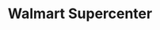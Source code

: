 ---
title: "Walmart Supercenter"
url: /arlington/walmart-supercenter-us-287-highway/
shop: Supermarkt
---